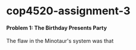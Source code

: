 # cop4520-assignment-3
#### Problem 1: The Birthday Presents Party
The flaw in the Minotaur's system was that 
